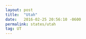 ```yaml
---
layout: post
title:  "Utah"
date:   2016-02-25 20:56:10 -0600
permalink: states/utah
tag: UT
---
```

